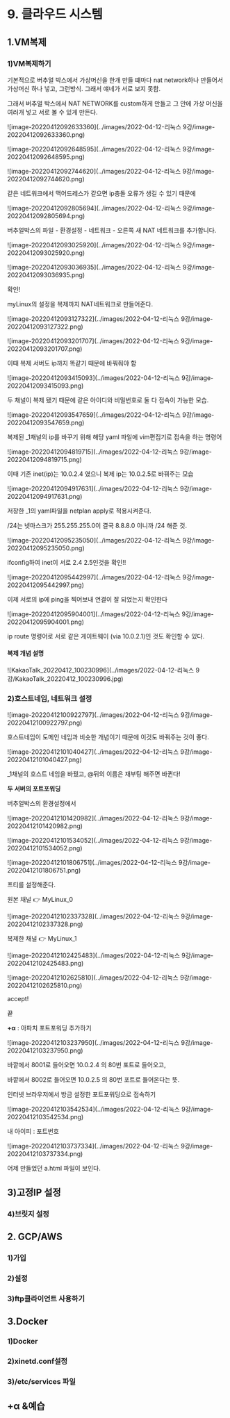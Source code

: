 

# 9. 클라우드 시스템



## 1.VM복제

### 1)VM복제하기

기본적으로 버추얼 박스에서 가상머신을 한개 만들 떄마다 nat network하나 만들어서 가상머신 하나 넣고, 그런방식. 그래서 얘네가 서로 보지 못함.

그래서 버추얼 박스에서 NAT NETWORK를 custom하게 만들고 그 안에 가상 머신을 여러개 넣고 서로 볼 수 있게 만든다.

![image-20220412092633360](../images/2022-04-12-리눅스 9강/image-20220412092633360.png)



![image-20220412092648595](../images/2022-04-12-리눅스 9강/image-20220412092648595.png)

![image-20220412092744620](../images/2022-04-12-리눅스 9강/image-20220412092744620.png)

같은 네트워크에서 맥어드레스가 같으면 ip충돌 오류가 생길 수 있기 때문에

![image-20220412092805694](../images/2022-04-12-리눅스 9강/image-20220412092805694.png)









버추얼박스의 파일 - 환경설정 - 네트워크 - 오른쪽 새 NAT 네트워크를 추가합니다.

![image-20220412093025920](../images/2022-04-12-리눅스 9강/image-20220412093025920.png)

![image-20220412093036935](../images/2022-04-12-리눅스 9강/image-20220412093036935.png)

확인!





myLinux의 설정을 복제까지 NAT네트워크로 만들어준다.

![image-20220412093127322](../images/2022-04-12-리눅스 9강/image-20220412093127322.png)

![image-20220412093201707](../images/2022-04-12-리눅스 9강/image-20220412093201707.png)

이때 복제 서버도 ip까지 똑같기 때문에 바꿔줘야 함





![image-20220412093415093](../images/2022-04-12-리눅스 9강/image-20220412093415093.png)

두 채널이 복제 됐기 때문에 같은 아이디와 비밀번호로 둘 다 접속이 가능한 모습.



![image-20220412093547659](../images/2022-04-12-리눅스 9강/image-20220412093547659.png)

복제된 _1채널의 ip를 바꾸기 위해 해당 yaml 파일에 vim편집기로 접속을 하는 명령어



![image-20220412094819715](../images/2022-04-12-리눅스 9강/image-20220412094819715.png)

이때 기존 inet(ip)는 10.0.2.4 였으니 복제 ip는 10.0.2.5로 바꿔주는 모습





![image-20220412094917631](../images/2022-04-12-리눅스 9강/image-20220412094917631.png)

저장한 _1의 yaml파일을 netplan apply로 적용시켜준다.

/24는 넷마스크가 255.255.255.0이 결국 8.8.8.0 이니까 /24 해준 것.



![image-20220412095235050](../images/2022-04-12-리눅스 9강/image-20220412095235050.png)

ifconfig하여 inet이 서로 2.4 2.5인것을 확인!!



![image-20220412095442997](../images/2022-04-12-리눅스 9강/image-20220412095442997.png)

이제 서로의 ip에 ping을 찍어보내 연결이 잘 되었는지 확인한다





![image-20220412095904001](../images/2022-04-12-리눅스 9강/image-20220412095904001.png)

ip route 명령어로 서로 같은 게이트웨이 (via 10.0.2.1)인 것도 확인할 수 있다. 



#### 복제 개념 설명

![KakaoTalk_20220412_100230996](../images/2022-04-12-리눅스 9강/KakaoTalk_20220412_100230996.jpg)





### 2)호스트네임, 네트워크 설정

![image-20220412100922797](../images/2022-04-12-리눅스 9강/image-20220412100922797.png)

호스트네임이 도메인 네임과 비슷한 개념이기 때문에 이것도 바꿔주는 것이 좋다.

![image-20220412101040427](../images/2022-04-12-리눅스 9강/image-20220412101040427.png)

_1채널의 호스트 네임을 바꿨고, @뒤의 이름은 재부팅 해주면 바뀐다!





**두 서버의 포트포워딩**

버추얼박스의 환경설정에서

![image-20220412101420982](../images/2022-04-12-리눅스 9강/image-20220412101420982.png)

![image-20220412101534052](../images/2022-04-12-리눅스 9강/image-20220412101534052.png)

![image-20220412101806751](../images/2022-04-12-리눅스 9강/image-20220412101806751.png)





프티를 설정해준다.

원본 채널 👉 MyLinux_0

![image-20220412102337328](../images/2022-04-12-리눅스 9강/image-20220412102337328.png)

복제한 채널 👉 MyLinux_1

![image-20220412102425483](../images/2022-04-12-리눅스 9강/image-20220412102425483.png)





![image-20220412102625810](../images/2022-04-12-리눅스 9강/image-20220412102625810.png)

accept!

끝



**+α** : 아파치 포트포워딩 추가하기

![image-20220412103237950](../images/2022-04-12-리눅스 9강/image-20220412103237950.png)

바깥에서 8001로 들어오면 10.0.2.4 의 80번 포트로 들어오고,

바깥에서 8002로 들어오면  10.0.2.5 의 80번 포트로 들어온다는 뜻.



인터넷 브라우저에서 방금 설정한 포트포워딩으로 접속하기

![image-20220412103542534](../images/2022-04-12-리눅스 9강/image-20220412103542534.png)

내 아이피 : 포트번호 



![image-20220412103737334](../images/2022-04-12-리눅스 9강/image-20220412103737334.png)

어제 만들었던 a.html 파일이 보인다.





## 3)고정IP 설정 





### 4)브릿지 설정









## 2. GCP/AWS



### 1)가입 



### 2)설정



### 3)ftp클라이언트 사용하기









## 3.Docker



### 1)Docker



### 2)xinetd.conf설정



### 3)/etc/services 파일







## +α &예습
